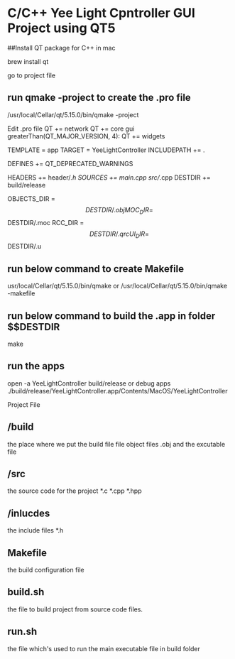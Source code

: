 # C/C++ Yee Light Cpntroller GUI Project using QT5


##Install QT package for C++ in mac

brew install qt

go to project file

## run qmake -project to create the .pro file
/usr/local/Cellar/qt/5.15.0/bin/qmake -project

Edit .pro file 
QT += network
QT += core gui  
greaterThan(QT_MAJOR_VERSION, 4): QT += widgets

TEMPLATE = app
TARGET = YeeLightController
INCLUDEPATH += .

DEFINES += QT_DEPRECATED_WARNINGS

HEADERS += header/*.h
SOURCES += main.cpp src/*.cpp
DESTDIR += build/release

OBJECTS_DIR = $$DESTDIR/.obj
MOC_DIR = $$DESTDIR/.moc
RCC_DIR = $$DESTDIR/.qrc
UI_DIR = $$DESTDIR/.u

## run below command to create Makefile 
usr/local/Cellar/qt/5.15.0/bin/qmake 
or 
/usr/local/Cellar/qt/5.15.0/bin/qmake -makefile

## run below command to build the .app in folder $$DESTDIR
make

## run the apps
open -a YeeLightController build/release
or
debug apps
./build/release/YeeLightController.app/Contents/MacOS/YeeLightController






Project File


## /build
the place where we put the build file file object files .obj and the excutable file 
## /src
the source code for the project *.c *.cpp *.hpp
## /inlucdes
the include files *.h
## Makefile
the  build configuration file
## build.sh
the file to build project from source code files.
## run.sh
the file which's used to run the main executable file in build folder
